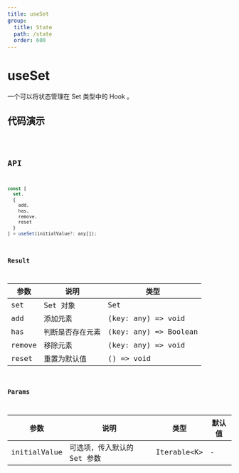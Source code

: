 ```yaml
---
title: useSet
group:
  title: State
  path: /state
  order: 600
---
```


# useSet

一个可以将状态管理在 Set 类型中的 Hook 。

## 代码演示

<code src="./demo/demo1.tsx" />

## API

```javascript
const [
  set,
  {
    add,
    has,
    remove,
    reset
  }
] = useSet(initialValue?: any[]);
```

### Result

| 参数     | 说明                                 | 类型                 |
|----------|--------------------------------------|----------------------|
| set  | Set 对象                         | Set              |
| add | 添加元素 | (key: any) => void |
| has | 判断是否存在元素 | (key: any) => Boolean |
| remove | 移除元素 | (key: any) => void |
| reset | 重置为默认值 | () => void |

### Params

| 参数    | 说明                                         | 类型                   | 默认值 |
|---------|----------------------------------------------|------------------------|--------|
| initialValue | 可选项，传入默认的 Set 参数  | Iterable<K\> | -      |